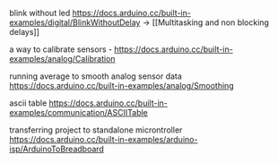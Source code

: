 blink without led https://docs.arduino.cc/built-in-examples/digital/BlinkWithoutDelay -> [[Multitasking and non blocking delays]]

a way to calibrate sensors - https://docs.arduino.cc/built-in-examples/analog/Calibration

running average to smooth analog sensor data https://docs.arduino.cc/built-in-examples/analog/Smoothing

ascii table https://docs.arduino.cc/built-in-examples/communication/ASCIITable

transferring project to standalone microntroller https://docs.arduino.cc/built-in-examples/arduino-isp/ArduinoToBreadboard